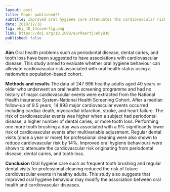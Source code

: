 ```yaml
---
layout: post
title: Paper published!!
subtitle: Improved oral hygiene care attenuates the cardiovascular risk of oral health disease
date: 2018/12/18
fig: ehj_40_14coverfig.png
link: https://doi.org/10.1093/eurheartj/ehy836
published: false
---
```


<b>Aim</b>
Oral health problems such as periodontal disease, dental caries, and tooth loss have been suggested to have associations with cardiovascular disease. This study aimed to evaluate whether oral hygiene behaviour can alleviate cardiovascular risk associated with oral health status using a nationwide population-based cohort.

<b>Methods and results</b>
The data of 247 696 healthy adults aged 40 years or older who underwent an oral health screening programme and had no history of major cardiovascular events were extracted from the National Health Insurance System-National Health Screening Cohort. After a median follow-up of 9.5 years, 14 893 major cardiovascular events occurred including cardiac death, myocardial infarction, stroke, and heart failure. The risk of cardiovascular events was higher when a subject had periodontal disease, a higher number of dental caries, or more tooth loss. Performing one more tooth brushing a day was associated with a 9% significantly lower risk of cardiovascular events after multivariable adjustment. Regular dental visits (once a year or more) for professional cleaning were also shown to reduce cardiovascular risk by 14%. Improved oral hygiene behaviours were shown to attenuate the cardiovascular risk originating from periodontal disease, dental caries, and tooth loss.

<b>Conclusion</b>
Oral hygiene care such as frequent tooth brushing and regular dental visits for professional cleaning reduced the risk of future cardiovascular events in healthy adults. This study also suggests that improved oral hygiene behaviour may modify the association between oral health and cardiovascular diseases.
